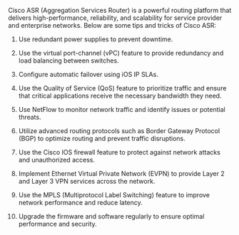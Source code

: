 Cisco ASR (Aggregation Services Router) is a powerful routing platform that delivers high-performance, reliability, and scalability for service provider and enterprise networks. Below are some tips and tricks of Cisco ASR:

1. Use redundant power supplies to prevent downtime.

2. Use the virtual port-channel (vPC) feature to provide redundancy and load balancing between switches.

3. Configure automatic failover using iOS IP SLAs.

4. Use the Quality of Service (QoS) feature to prioritize traffic and ensure that critical applications receive the necessary bandwidth they need.

5. Use NetFlow to monitor network traffic and identify issues or potential threats.

6. Utilize advanced routing protocols such as Border Gateway Protocol (BGP) to optimize routing and prevent traffic disruptions.

7. Use the Cisco IOS firewall feature to protect against network attacks and unauthorized access.

8. Implement Ethernet Virtual Private Network (EVPN) to provide Layer 2 and Layer 3 VPN services across the network.

9. Use the MPLS (Multiprotocol Label Switching) feature to improve network performance and reduce latency.

10. Upgrade the firmware and software regularly to ensure optimal performance and security.

